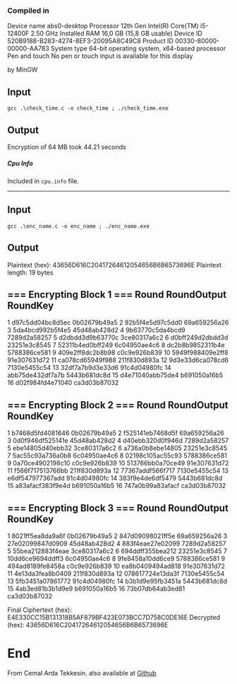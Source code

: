 ### Compiled in 

Device name	abs0-desktop
Processor	12th Gen Intel(R) Core(TM) i5-12400F   2.50 GHz
Installed RAM	16,0 GB (15,8 GB usable)
Device ID	520B9188-B283-4274-8EF3-20095A8C49C8
Product ID	00330-80000-00000-AA783
System type	64-bit operating system, x64-based processor
Pen and touch	No pen or touch input is available for this display

by MinGW


## Input

`
gcc .\check_time.c -o check_time ; ./check_time.exe
`

## Output
Encryption of 64 MB took 44.21 seconds


##### *Cpu Info*
Included in `cpu.info` file.


---

## Input

`
gcc .\enc_name.c -o enc_name ; ./enc_name.exe
`
## Output
Plaintext (hex): 43656D616C20417264612054656B6B6573696E
Plaintext length: 19 bytes

=== Encrypting Block 1 ===
Round  RoundOutput         RoundKey
------------------------------------
 1  d97c5dd04bc8d5ec  0b02679b49a5
 2  92b5f4e5d97c5dd0  69a659256a26
 3  5da4bcd992b5f4e5  45d48ab428d2
 4  9b63770c5da4bcd9  7289d2a58257
 5  d2dbdd3d9b63770c  3ce80317a6c2
 6  d0bff249d2dbdd3d  23251e3c8545
 7  52311b4ed0bff249  6c04950ae4c6
 8  dc2b8b9852311b4e  5788386ce581
 9  409e2ff8dc2b8b98  c0c9e926b839
10  5949f988409e2ff8  91e307631d72
11  ca078cd65949f988  211f830d893a
12  9d3e33d6ca078cd6  7130e5455c54
13  32df7a7b9d3e33d6  91c4d04980fc
14  abb75de432df7a7b  5443b681dc8d
15  d4e71040abb75de4  b691050a16b5
16  d02f984fd4e71040  ca3d03b87032

=== Encrypting Block 2 ===
Round  RoundOutput         RoundKey
------------------------------------
 1  b7468d5fd4081646  0b02679b49a5
 2  f525141eb7468d5f  69a659256a26
 3  0d0f946df525141e  45d48ab428d2
 4  d40ebb320d0f946d  7289d2a58257
 5  ebe14805d40ebb32  3ce80317a6c2
 6  a736a0b8ebe14805  23251e3c8545
 7  5ac55c93a736a0b8  6c04950ae4c6
 8  02198c105ac55c93  5788386ce581
 9  0a70ce4902198c10  c0c9e926b839
10  513766bb0a70ce49  91e307631d72
11  f566f717513766bb  211f830d893a
12  77367addf566f717  7130e5455c54
13  e6df547977367add  91c4d04980fc
14  383f9e4de6df5479  5443b681dc8d
15  a83afacf383f9e4d  b691050a16b5
16  747a0b99a83afacf  ca3d03b87032

=== Encrypting Block 3 ===
Round  RoundOutput         RoundKey
------------------------------------
 1  8021ff5ea8da9a6f  0b02679b49a5
 2  847d09098021ff5e  69a659256a26
 3  27e02099847d0909  45d48ab428d2
 4  883f4eae27e02099  7289d2a58257
 5  55bea212883f4eae  3ce80317a6c2
 6  694ddff355bea212  23251e3c8545
 7  10dd6ce9694ddff3  6c04950ae4c6
 8  9fe8458a10dd6ce9  5788386ce581
 9  494ad8189fe8458a  c0c9e926b839
10  ea8b0409494ad818  91e307631d72
11  4e13da3fea8b0409  211f830d893a
12  078617724e13da3f  7130e5455c54
13  5fb3451a07861772  91c4d04980fc
14  b3b1d9e95fb3451a  5443b681dc8d
15  4ab3ed81b3b1d9e9  b691050a16b5
16  73b07db64ab3ed81  ca3d03b87032

Final Ciphertext (hex): E4E330CC15B131318B5AF879BF423E073BCC7D758C0DE16E
Decrypted (hex): 43656D616C20417264612054656B6B6573696E






# End
From Cemal Arda Tekkesin. 
also available at [Github](https://github.com/catekkesin/507homework2)